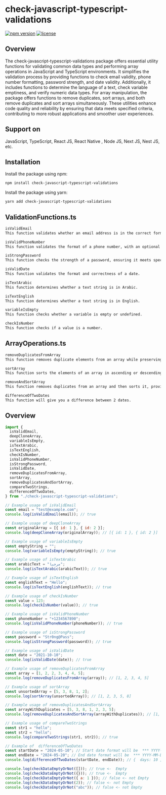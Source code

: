 # check-javascript-typescript-validations

[![npm version](https://badge.fury.io/js/check-javascript-typescript-validations.svg)](https://badge.fury.io/js/check-javascript-typescript-validations)
[![license](https://img.shields.io/npm/l/check-javascript-typescript-validations.svg)](https://www.npmjs.com/package/check-javascript-typescript-validations)

## Overview

The check-javascript-typescript-validations package offers essential utility functions for validating common data types and performing array operations in JavaScript and TypeScript environments. It simplifies the validation process by providing functions to check email validity, phone number formatting, password strength, and date validity. Additionally, it includes functions to determine the language of a text, check variable emptiness, and verify numeric data types. For array manipulation, the package offers functions to remove duplicates, sort arrays, and both remove duplicates and sort arrays simultaneously. These utilities enhance code quality and reliability by ensuring that data meets specified criteria, contributing to more robust applications and smoother user experiences.

## Support on

JavaScript, TypeScript, React JS, React Native , Node JS, Next JS, Nest JS, etc.

## Installation

Install the package using npm:

```bash
npm install check-javascript-typescript-validations
```

Install the package using yarn:

```bash
yarn add check-javascript-typescript-validations
```

## ValidationFunctions.ts

```bash
isValidEmail
This function validates whether an email address is in the correct format.

isValidPhoneNumber
This function validates the format of a phone number, with an optional parameter to specify the required length.

isStrongPassword
This function checks the strength of a password, ensuring it meets specific criteria for complexity.

isValidDate
This function validates the format and correctness of a date.

isTextArabic
This function determines whether a text string is in Arabic.

isTextEnglish
This function determines whether a text string is in English.

variableIsEmpty
This function checks whether a variable is empty or undefined.

checkIsNumber
This function checks if a value is a number.
```

## ArrayOperations.ts

```bash
removeDuplicatesFromArray
This function removes duplicate elements from an array while preserving the original order.

sortArray
This function sorts the elements of an array in ascending or descending order.

removeAndSortArray
This function removes duplicates from an array and then sorts it, providing a streamlined approach to data manipulation.

differenceOfTwoDates
This function will give you a difference between 2 dates.
```

## Overview

```javascript
import {
  isValidEmail,
  deepCloneArray,
  variableIsEmpty,
  isTextArabic,
  isTextEnglish,
  checkIsNumber,
  isValidPhoneNumber,
  isStrongPassword,
  isValidDate,
  removeDuplicatesFromArray,
  sortArray,
  removeDuplicatesAndSortArray,
  compareTwoStrings,
  differenceOfTwoDates,
} from "./check-javascript-typescript-validations";

// Example usage of isValidEmail
const email = "test@example.com";
console.log(isValidEmail(email)); // true

// Example usage of deepCloneArray
const originalArray = [{ id: 1 }, { id: 2 }];
console.log(deepCloneArray(originalArray)); // [{ id: 1 }, { id: 2 }]

// Example usage of variableIsEmpty
const emptyString = "";
console.log(variableIsEmpty(emptyString)); // true

// Example usage of isTextArabic
const arabicText = "مرحبا";
console.log(isTextArabic(arabicText)); // true

// Example usage of isTextEnglish
const englishText = "Hello";
console.log(isTextEnglish(englishText)); // true

// Example usage of checkIsNumber
const value = 123;
console.log(checkIsNumber(value)); // true

// Example usage of isValidPhoneNumber
const phoneNumber = "+1234567890";
console.log(isValidPhoneNumber(phoneNumber)); // true

// Example usage of isStrongPassword
const password = "Str0ng@Pass";
console.log(isStrongPassword(password)); // true

// Example usage of isValidDate
const date = "2021-10-10";
console.log(isValidDate(date)); // true

// Example usage of removeDuplicatesFromArray
const array = [1, 2, 2, 3, 4, 4, 5];
console.log(removeDuplicatesFromArray(array)); // [1, 2, 3, 4, 5]

// Example usage of sortArray
const unsortedArray = [5, 3, 8, 1, 2];
console.log(sortArray(unsortedArray)); // [1, 2, 3, 5, 8]

// Example usage of removeDuplicatesAndSortArray
const arrayWithDuplicates = [5, 3, 8, 1, 2, 3, 5];
console.log(removeDuplicatesAndSortArray(arrayWithDuplicates)); // [1, 2, 3, 5, 8]

// Example usage of compareTwoStrings
const str1 = "hello";
const str2 = "hello";
console.log(compareTwoStrings(str1, str2)); // true

// Example of  differenceOfTwoDates
const startDate = "2024-05-10"; // Start date format will be  *** YYYY-MM-DD ***
const endDate = "2024-05-20"; // End date format will be  *** YYYY-MM-DD ***
console.log(differenceOfTwoDates(startDate, endDate)); // {  days: 10 ,hours: 0, minutes: 0, seconds: 0 }

console.log(checkDataEmptyOrNot([])); // true <-  Empty
console.log(checkDataEmptyOrNot({})); // true <-  Empty
console.log(checkDataEmptyOrNot({ a: 1 })); // false <- not Empty
console.log(checkDataEmptyOrNot(2)); // false <- not Empty
console.log(checkDataEmptyOrNot("abc")); // false <- not Empty
```
